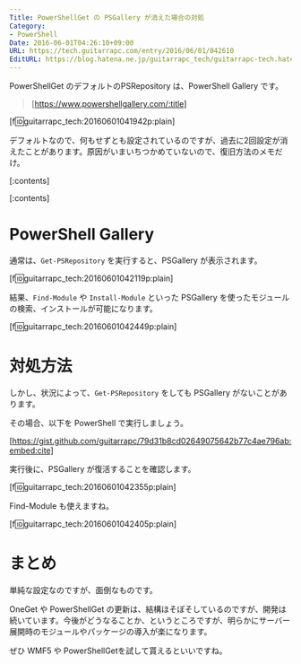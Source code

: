 ```yaml
---
Title: PowerShellGet の PSGallery が消えた場合の対処
Category:
- PowerShell
Date: 2016-06-01T04:26:10+09:00
URL: https://tech.guitarrapc.com/entry/2016/06/01/042610
EditURL: https://blog.hatena.ne.jp/guitarrapc_tech/guitarrapc-tech.hatenablog.com/atom/entry/6653812171399142678
---
```


PowerShellGet のデフォルトのPSRepository は、PowerShell Gallery です。

> [https://www.powershellgallery.com/:title]

[f:id:guitarrapc_tech:20160601041942p:plain]

デフォルトなので、何もせずとも設定されているのですが、過去に2回設定が消えたことがあります。原因がいまいちつかめていないので、復旧方法のメモだけ。


[:contents]

[:contents]

# PowerShell Gallery

通常は、```Get-PSRepository``` を実行すると、PSGallery が表示されます。

[f:id:guitarrapc_tech:20160601042119p:plain]

結果、```Find-Module``` や ```Install-Module``` といった PSGallery を使ったモジュールの検索、インストールが可能になります。

[f:id:guitarrapc_tech:20160601042449p:plain]

# 対処方法

しかし、状況によって、```Get-PSRepository``` をしても PSGallery がないことがあります。

その場合、以下を PowerShell で実行しましょう。

[https://gist.github.com/guitarrapc/79d31b8cd02649075642b77c4ae796ab:embed:cite]

実行後に、PSGallery が復活することを確認します。

[f:id:guitarrapc_tech:20160601042355p:plain]

Find-Module も使えますね。

[f:id:guitarrapc_tech:20160601042405p:plain]

# まとめ

単純な設定なのですが、面倒なものです。

OneGet や PowerShellGet の更新は、結構ほそぼそしているのですが、開発は続いています。今後がどうなることか、というところですが、明らかにサーバー展開時のモジュールやパッケージの導入が楽になります。

ぜひ WMF5 や PowerShellGetを試して貰えるといいですね。
